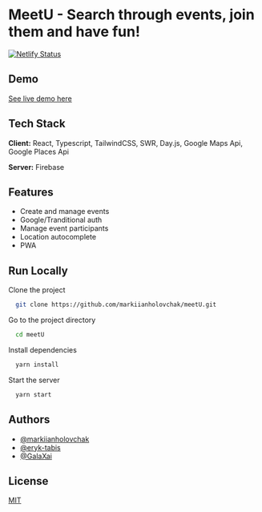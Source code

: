 # MeetU - Search through events, join them and have fun!

[![Netlify Status](https://api.netlify.com/api/v1/badges/7b554c20-0360-41c9-a701-a83a81b007e9/deploy-status)](https://app.netlify.com/sites/meetu-pwa/deploys)

## Demo

[See live demo here](https://meetu-pwa.netlify.app/)

## Tech Stack

**Client:** React, Typescript, TailwindCSS, SWR, Day.js, Google Maps Api, Google Places Api

**Server:** Firebase

## Features

-   Create and manage events
-   Google/Tranditional auth
-   Manage event participants
-   Location autocomplete
-   PWA

## Run Locally

Clone the project

```bash
  git clone https://github.com/markiianholovchak/meetU.git
```

Go to the project directory

```bash
  cd meetU
```

Install dependencies

```bash
  yarn install
```

Start the server

```bash
  yarn start
```

## Authors

-   [@markiianholovchak](https://www.github.com/markiianholovchak)
-   [@eryk-tabis](https://www.github.com/eryk-tabis)
-   [@GalaXai](https://www.github.com/GalaXai)

## License

[MIT](https://choosealicense.com/licenses/mit/)
